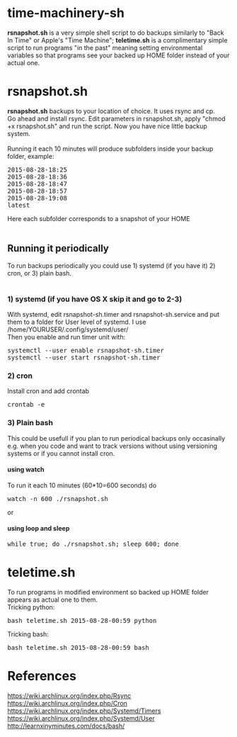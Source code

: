 # time-machinery-sh
<b>rsnapshot.sh</b> is a very simple shell script to do backups similarly to "Back In Time" or Apple's "Time Machine"; <b>teletime.sh</b> is a complimentary simple script to run programs "in the past" meaning setting environmental variables so that programs see your backed up HOME folder instead of your actual one.

<h1>rsnapshot.sh</h1>
<b>rsnapshot.sh</b> backups to your location of choice. It uses rsync and cp.<br>
Go ahead and install rsync. Edit parameters in rsnapshot.sh, apply "chmod +x rsnapshot.sh" and run the script. Now you have nice little backup system.<br>
<br>
Running it each 10 minutes will produce subfolders inside your backup folder, example:
<pre>
2015-08-28-18:25
2015-08-28-18:36
2015-08-28-18:47
2015-08-28-18:57
2015-08-28-19:08
latest
</pre>
Here each subfolder corresponds to a snapshot of your HOME<br><br>
<h2>Running it periodically</h2>
To run backups periodically you could use 1) systemd (if you have it) 2) cron, or 3) plain bash.<br>
<br>
<h3>1) systemd (if you have OS X skip it and go to 2-3)</h3>
With systemd, edit rsnapshot-sh.timer and rsnapshot-sh.service and put them to a folder for User level of systemd. I use 
/home/YOURUSER/.config/systemd/user/<br>
Then you enable and run timer unit with:<br>
<pre>
systemctl --user enable rsnapshot-sh.timer
systemctl --user start rsnapshot-sh.timer
</pre>
<h3>2) cron</h3>
Install cron and add crontab
<pre>crontab -e</pre>
<h3>3) Plain bash</h3>
This could be usefull if you plan to run periodical backups only occasinally e.g. when you code and want to track versions without using versioning systems or if you cannot install cron.<br>
<h4>using watch</h4>
To run it each 10 minutes (60*10=600 seconds) do
<pre>
watch -n 600 ./rsnapshot.sh
</pre>
or 
<h4>using loop and sleep</h4>
<pre>
while true; do ./rsnapshot.sh; sleep 600; done
</pre>
<h1>teletime.sh</h1>
To run programs in modified environment so backed up HOME folder appears as actual one to them.<br>
Tricking python:
<pre>
bash teletime.sh 2015-08-28-00:59 python
</pre>
Tricking bash:
<pre>
bash teletime.sh 2015-08-28-00:59 bash
</pre>
<h1>References</h1>
<a href="https://wiki.archlinux.org/index.php/Rsync">https://wiki.archlinux.org/index.php/Rsync</a><br>
<a href="https://wiki.archlinux.org/index.php/Cron">https://wiki.archlinux.org/index.php/Cron</a><br>
<a href="https://wiki.archlinux.org/index.php/Systemd/Timers">https://wiki.archlinux.org/index.php/Systemd/Timers</a><br>
<a href="https://wiki.archlinux.org/index.php/Systemd/User">https://wiki.archlinux.org/index.php/Systemd/User</a><br>
<a href="http://learnxinyminutes.com/docs/bash/">http://learnxinyminutes.com/docs/bash/</a><br>
